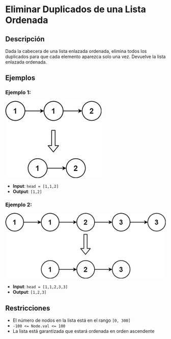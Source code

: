 # Eliminar Duplicados de una Lista Ordenada

## Descripción

Dada la cabecera de una lista enlazada ordenada, elimina todos los duplicados para que cada elemento aparezca solo una vez. Devuelve la lista enlazada ordenada.

## Ejemplos

### Ejemplo 1:

![alt text](list1.jpg)

- **Input**: `head = [1,1,2]`
- **Output**: `[1,2]`

### Ejemplo 2:

![alt text](list2.jpg)

- **Input**: `head = [1,1,2,3,3]`
- **Output**: `[1,2,3]`

## Restricciones

- El número de nodos en la lista está en el rango `[0, 300]`
- `-100 <= Node.val <= 100`
- La lista está garantizada que estará ordenada en orden ascendente